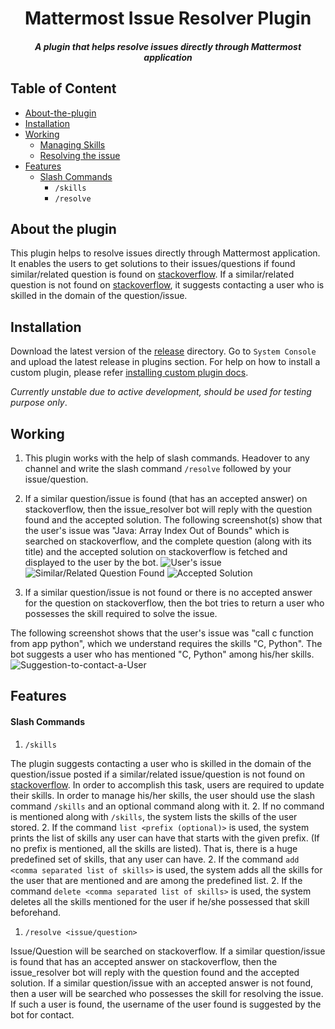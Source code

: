 <p align="center">
	<h1 align="center">Mattermost Issue Resolver Plugin</h1>
	<h5 align="center">A plugin that helps resolve issues directly through Mattermost application</h5>
</p>


## Table of Content
- [About-the-plugin](#about-the-plugin)
- [Installation](#installation)
- [Working](#working)
	* [Managing Skills](#managing-skills)
	* [Resolving the issue](#resolving-the-issue)
- [Features](#features)
    * [Slash Commands](#slash-commands)
        + ```/skills```
        + ```/resolve```
## About the plugin
This plugin helps to resolve issues directly through Mattermost application. It enables the users to get solutions to their issues/questions if found similar/related question is found on [stackoverflow](https://www.stackoverflow.com). If a similar/related question is not found on [stackoverflow](https://www.stackoverflow.com), it suggests contacting a user who is skilled in the domain of the question/issue.
## Installation
Download the latest version of the [release](https://github.com/abdulsmapara/mattermost-plugin-issue-resolver/releases) directory. Go to `System Console` and upload the latest release in plugins section. For help on how to install a custom plugin, please refer [installing custom plugin docs](https://docs.mattermost.com/administration/plugins.html#custom-plugins).

*Currently unstable due to active development, should be used for testing purpose only*. 


## Working
1. This plugin works with the help of slash commands. Headover to any channel and write the slash command ```/resolve``` followed by your issue/question.
1. If a similar question/issue is found (that has an accepted answer) on stackoverflow, then the issue_resolver bot will reply with the question found and the accepted solution.
The following screenshot(s) show that the user's issue was "Java: Array Index Out of Bounds" which is searched on stackoverflow, and the complete question (along with its title) and the accepted solution on stackoverflow is fetched and displayed to the user by the bot. 
![User's issue](https://drive.google.com/uc?export=view&id=1cjntMynrKxl-RP5U3sHL1d4HvrwZqO0I)
![Similar/Related Question Found](https://drive.google.com/uc?export=view&id=1sM0QVFEN87oV5rek5sNozSrgybuurjDq)
![Accepted Solution](https://drive.google.com/uc?export=view&id=1Fh4Yali4fe49dzvu5iZWK9qZFXSRQtyP)

1. If a similar question/issue is not found or there is no accepted answer for the question on stackoverflow, then the bot tries to return a user who possesses the skill required to solve the issue.

The following screenshot shows that the user's issue was "call c function from app python", which we understand requires the skills "C, Python". The bot suggests a user who has mentioned "C, Python" among his/her skills.
![Suggestion-to-contact-a-User](https://drive.google.com/uc?export=view&id=1vZJFZpR3SA6C2pznnfq73-WCdCYh8K5Z)

## Features
#### Slash Commands
1. ```/skills```

The plugin suggests contacting a user who is skilled in the domain of the question/issue posted if a similar/related issue/question is not found on [stackoverflow](https://www.stackoverflow.com). In order to accomplish this task, users are required to update their skills.
In order to manage his/her skills, the user should use the slash command ```/skills``` and an optional command along with it. 
	2. If no command is mentioned along with ```/skills```, the system lists the skills of the user stored.
	2. If the command ```list <prefix (optional)>``` is used, the system prints the list of skills any user can have that starts with the given prefix. (If no prefix is mentioned, all the skills are listed). That is, there is a huge predefined set of skills, that any user can have. 
	2. If the command ```add <comma separated list of skills>``` is used, the system adds all the skills for the user that are mentioned and are among the predefined list.
	2. If the command ```delete <comma separated list of skills>``` is used, the system deletes all the skills mentioned for the user if he/she possessed that skill beforehand.

1. ```/resolve <issue/question>```

Issue/Question will be searched on stackoverflow. If a similar question/issue is found that has an accepted answer on stackoverflow, then the issue_resolver bot will reply with the question found and the accepted solution.
If a similar question/issue with an accepted answer is not found, then a user will be searched who possesses the skill for resolving the issue. If such a user is found, the username of the user found is suggested by the bot for contact. 
